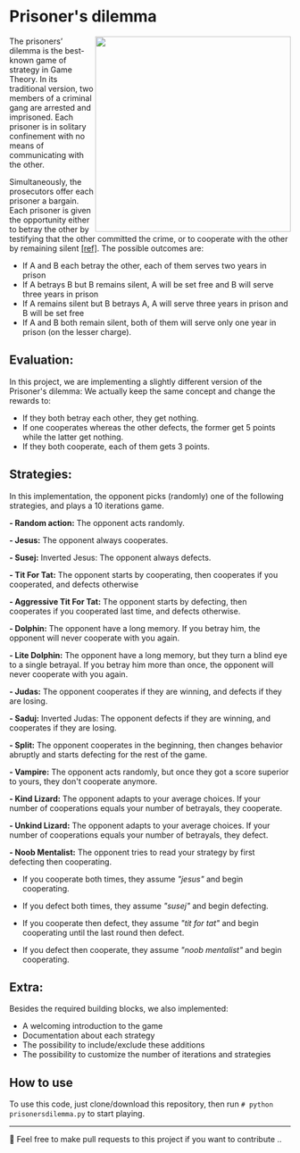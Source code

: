 # Prisoner's dilemma

<p>
  <img width="350" align='right' src="https://cdn.britannica.com/s:800x450,c:crop/43/186443-138-A4E61711/overview-prisoners-dilemma.jpg">
  <!--- credits to [https://cdn.britannica.com] --->
</p>

The prisoners’ dilemma is the best-known game of strategy in Game Theory. In its traditional version, two members of a criminal gang are arrested and imprisoned. Each prisoner is in solitary confinement with no means of communicating with the other. 

Simultaneously, the prosecutors offer each prisoner a bargain. Each prisoner is given the opportunity either to betray the other by testifying that the other committed the crime, or to cooperate with the other by remaining silent [[ref]](https://en.wikipedia.org/wiki/Prisoner%27s_dilemma). The possible outcomes are:

- If A and B each betray the other, each of them serves two years in prison
- If A betrays B but B remains silent, A will be set free and B will serve three years in prison
- If A remains silent but B betrays A, A will serve three years in prison and B will be set free
- If A and B both remain silent, both of them will serve only one year in prison (on the lesser charge).

## Evaluation:

In this project, we are implementing a slightly different version of the Prisoner's dilemma: We actually keep the same concept and change the rewards to:

- If they both betray each other, they get nothing.
- If one cooperates whereas the other defects, the former get 5 points while the latter get nothing.
- If they both cooperate, each of them gets 3 points.

## Strategies:

In this implementation, the opponent picks (randomly) one of the following strategies, and plays a 10 iterations game.

**- Random action:** The opponent acts randomly.

**- Jesus:** The opponent always cooperates.

**- Susej:** Inverted Jesus: The opponent always defects.

**- Tit For Tat:** The opponent starts by cooperating, then cooperates if you cooperated, and defects otherwise

**- Aggressive Tit For Tat:** The opponent starts by defecting, then cooperates if you cooperated last time, and defects otherwise.

**- Dolphin:** The opponent have a long memory. If you betray him, the opponent will never cooperate with you again.

**- Lite Dolphin:** The opponent have a long memory, but they turn a blind eye to a single betrayal. If you betray him more than once, the opponent will never cooperate with you again.

**- Judas:** The opponent cooperates if they are winning, and defects if they are losing.

**- Saduj:** Inverted Judas: The opponent defects if they are winning, and cooperates if they are losing.

**- Split:** The opponent cooperates in the beginning, then changes behavior abruptly and starts defecting for the rest of the game.

**- Vampire:** The opponent acts randomly, but once they got a score superior to yours, they don't cooperate anymore.

**- Kind Lizard:** The opponent adapts to your average choices. If your number of cooperations equals your number of betrayals, they cooperate.

**- Unkind Lizard:** The opponent adapts to your average choices. If your number of cooperations equals your number of betrayals, they defect.

**- Noob Mentalist:** The opponent tries to read your strategy by first defecting then cooperating.

  - If you cooperate both times, they assume _"jesus"_ and begin cooperating.

  - If you defect both times, they assume _"susej"_ and begin defecting.
  
  - If you cooperate then defect, they assume _"tit for tat"_ and begin cooperating until the last round then defect.
  
  - If you defect then cooperate, they assume _"noob mentalist"_ and begin cooperating.

## Extra:

Besides the required building blocks, we also implemented:

- A welcoming introduction to the game
- Documentation about each strategy
- The possibility to include/exclude these additions
- The possibility to customize the number of iterations and strategies

## How to use

To use this code, just clone/download this repository, then run `# python prisonersdilemma.py` to start playing.

---
:rotating_light: Feel free to make pull requests to this project if you want to contribute ..
